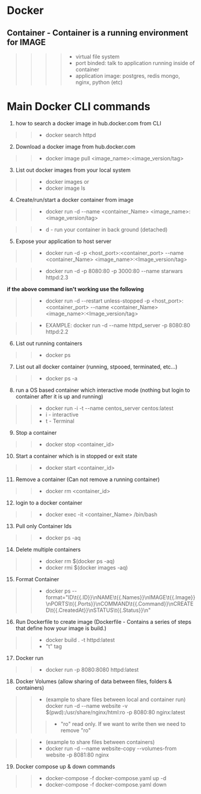 # Docker
## Container - Container is a running environment for IMAGE
>>>> - virtual file system
>>>> - port binded: talk to application running inside of container
>>>> - application image: postgres, redis mongo, nginx, python (etc)


# Main Docker CLI commands
1. how to search a docker image in hub.docker.com from CLI
>>- docker search httpd

2. Download a docker image from hub.docker.com
>>- docker image pull <image_name>:<image_version/tag>

3. List out docker images from your local system
>>- docker images or
>>- docker image ls

4. Create/run/start a docker container from image
>>- docker run -d --name <container_Name> <image_name>:<image_version/tag>

>>- d - run your container in back ground (detached)

5. Expose your application to host server
>>- docker run -d  -p <host_port>:<container_port> --name <container_Name> <image_name>:<Image_version/tag>

>>- docker run -d -p 8080:80 -p 3000:80 --name starwars httpd:2.3

**if the above command isn't working use the following**
>>- docker run -d --restart unless-stopped -p <host_port>:<container_port> --name <container_Name> <image_name>:<Image_version/tag>

>>- EXAMPLE: docker run -d --name httpd_server -p 8080:80 httpd:2.2
6. List out running containers
>>- docker ps

7. List out all docker container (running, stpooed, terminated, etc...)
>>- docker ps -a

8. run a OS based container which interactive mode (nothing but login to container after it is up and running)
>>- docker run -i -t --name centos_server centos:latest
>>- i - interactive
>>- t - Terminal

9. Stop a container
>>- docker stop <container_id>

10. Start a container which is in stopped or exit state
>>- docker start <container_id>

11. Remove a container (Can not remove a running container)
>>- docker rm <container_id>

12. login to a docker container
>>- docker exec -it <container_Name> /bin/bash

13. Pull only Container Ids
>>- docker ps -aq

14. Delete multiple containers
>>- docker rm $(docker ps -aq)
>>- docker rmi $(docker images -aq)

15. Format Container
>>- docker ps --format="ID\t{{.ID}}\nNAME\t{{.Names}}\nIMAGE\t{{.Image}}\nPORTS\t{{.Ports}}\nCOMMAND\t{{.Command}}\nCREATED\t{{.CreatedAt}}\nSTATUS\t{{.Status}}\n"

16. Run Dockerfile to create image (Dockerfile - Contains a series of steps that define how your image is build.)
>>- docker build . -t httpd:latest
>>- "t" tag

17. Docker run 
>>- docker run -p 8080:8080 httpd:latest

18. Docker Volumes (allow sharing of data between files, folders & containers)
>>- (example to share files between local and container run) docker run -d --name website -v $(pwd):/usr/share/nginx/html:ro -p 8080:80 nginx:latest
>>>- "ro" read only. If we want to write then we need to remove "ro"

>>- (example to share files between containers) 
>>- docker run -d --name website-copy --volumes-from website -p 8081:80 nginx

19. Docker compose up & down commands
>>- docker-compose -f docker-compose.yaml up -d
>>- docker-compose -f docker-compose.yaml down


